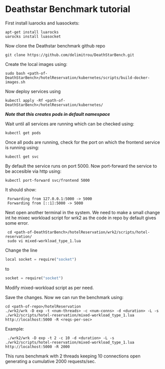 # Deathstar Benchmark tutorial

First install luarocks and luasockets:
    
    apt-get install luarocks
    uarocks install luasocket
    
Now clone the Deathstar benchmark github repo

    git clone https://github.com/delimitrou/DeathStarBench.git
    
Create the local images using:

    sudo bash <path-of-DeathStarBench>/hotelReservation/kubernetes/scripts/build-docker-images.sh
    
Now deploy services using
    
    kubectl apply -Rf <path-of-DeathStarBench>/hotelReservation/kubernetes/
    
  ***Note that this creates pods in default namespace***
  
Wait until all services are running which can be checked using:

    kubectl get pods
    
Once all pods are running, check for the port on which the frontend service is running using:

    kubectl get svc
 
By default the service runs on port 5000. Now port-forward the service to be accesible via http using:
    
    kubectl port-forward svc/frontend 5000
 
 It should show:
 
     Forwarding from 127.0.0.1:5000 -> 5000
     Forwarding from [::1]:5000 -> 5000
     
 Next open another terminal in the system.
 We need to make a small change int he mixec workload script for wrk2 as the code in repo by default gives some error.
 
     cd <path-of-DeathStarBench>/hotelReservation/wrk2/scripts/hotel-reservation/
     sudo vi mixed-workload_type_1.lua 

Change the line
``` python 
local socket = require("socket")
```
to
```python
socket = require("socket") 
```

Modify mixed-workload script as per need.

Save the changes. Now we can run the benchmark using:

    cd <path-of-repo>/hotelReservation
    ./wrk2/wrk -D exp -t <num-threads> -c <num-conns> -d <duration> -L -s ./wrk2/scripts/hotel-reservation/mixed-workload_type_1.lua http://localhost:5000 -R <reqs-per-sec>

Example:
      
     ./wrk2/wrk -D exp -t 2 -c 10 -d <duration> -L -s ./wrk2/scripts/hotel-reservation/mixed-workload_type_1.lua http://localhost:5000 -R 2000

This runs benchmark with 2 threads keeping 10 connections open generating a cumulative 2000 requests/sec.

 
    

